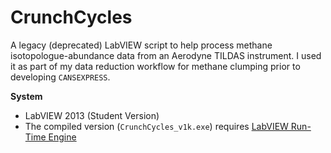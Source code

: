 # CrunchCycles
A legacy (deprecated) LabVIEW script to help process methane isotopologue-abundance data from an Aerodyne TILDAS instrument.  I used it as part of my data reduction workflow for methane clumping prior to developing `CANSEXPRESS`.

**System** 
* LabVIEW 2013 (Student Version)
* The compiled version (`CrunchCycles_v1k.exe`) requires [LabVIEW Run-Time Engine](http://www.ni.com/download/labview-run-time-engine-2013/4059/en/)